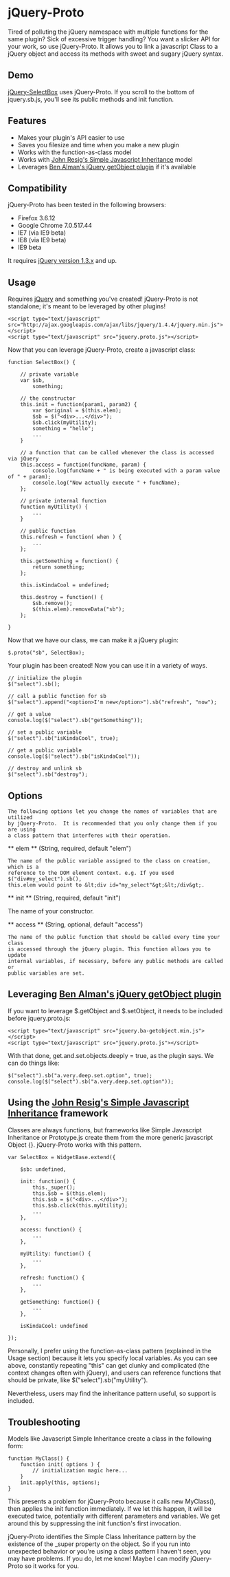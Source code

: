 # jQuery-Proto

Tired of polluting the jQuery namespace with multiple functions for 
the same plugin? Sick of excessive trigger handling? You want a 
slicker API for your work, so use jQuery-Proto. It allows you to 
link a javascript Class to a jQuery object and access its methods 
with sweet and sugary jQuery syntax.


## Demo

[jQuery-SelectBox](https://github.com/revsystems/jQuery-SelectBox) uses 
jQuery-Proto. If you scroll to the bottom of jquery.sb.js, you'll see 
its public methods and init function.


## Features

* Makes your plugin's API easier to use
* Saves you filesize and time when you make a new plugin
* Works with the function-as-class model
* Works with [John Resig's Simple Javascript Inheritance](http://ejohn.org/blog/simple-javascript-inheritance/) model
* Leverages [Ben Alman's jQuery getObject plugin](http://benalman.com/projects/jquery-getobject-plugin/) if it's available


## Compatibility

  jQuery-Proto has been tested in the following browsers:
  
  * Firefox 3.6.12
  * Google Chrome 7.0.517.44
  * IE7 (via IE9 beta)
  * IE8 (via IE9 beta)
  * IE9 beta
  
  It requires [jQuery version 1.3.x](http://jquery.com) and up.

  
## Usage

Requires [jQuery](http://jquery.com) and something you've created! jQuery-Proto is not standalone; 
it's meant to be leveraged by other plugins!

    <script type="text/javascript" src="http://ajax.googleapis.com/ajax/libs/jquery/1.4.4/jquery.min.js"></script>
    <script type="text/javascript" src="jquery.proto.js"></script>
    
Now that you can leverage jQuery-Proto, create a javascript class:

    function SelectBox() {
      
        // private variable
        var $sb,
            something;
        
        // the constructor
        this.init = function(param1, param2) {
            var $original = $(this.elem);
            $sb = $("<div>...</div>");
            $sb.click(myUtility);
            something = "hello";
            ...
        }
        
        // a function that can be called whenever the class is accessed via jQuery
        this.access = function(funcName, param) {
            console.log(funcName + " is being executed with a param value of " + param);
            console.log("Now actually execute " + funcName);
        };
        
        // private internal function
        function myUtility() {
            ...
        }
        
        // public function
        this.refresh = function( when ) {
            ...
        };
        
        this.getSomething = function() {
            return something;
        };
        
        this.isKindaCool = undefined;
        
        this.destroy = function() {
            $sb.remove();
            $(this.elem).removeData("sb");
        };
        
    }
    
Now that we have our class, we can make it a jQuery plugin:

    $.proto("sb", SelectBox);
    
Your plugin has been created! Now you can use it in a variety of ways.

    // initialize the plugin
    $("select").sb();
    
    // call a public function for sb
    $("select").append("<option>I'm new</option>").sb("refresh", "now");
    
    // get a value
    console.log($("select").sb("getSomething"));
    
    // set a public variable
    $("select").sb("isKindaCool", true);
    
    // get a public variable
    console.log($("select").sb("isKindaCool"));
    
    // destroy and unlink sb
    $("select").sb("destroy");
    
    
## Options

    The following options let you change the names of variables that are utilized 
    by jQuery-Proto.  It is recommended that you only change them if you are using 
    a class pattern that interferes with their operation.

** elem ** (String, required, default "elem")

    The name of the public variable assigned to the class on creation, which is a 
    reference to the DOM element context. e.g. If you used $("div#my_select").sb(), 
    this.elem would point to &lt;div id="my_select"&gt;&lt;/div&gt;.

** init ** (String, required, default "init")

The name of your constructor.

** access ** (String, optional, default "access")

    The name of the public function that should be called every time your class 
    is accessed through the jQuery plugin. This function allows you to update 
    internal variables, if necessary, before any public methods are called or 
    public variables are set.


## Leveraging [Ben Alman's jQuery getObject plugin](http://benalman.com/projects/jquery-getobject-plugin/)

If you want to leverage $.getObject and $.setObject, it needs to 
be included before jquery.proto.js:

    <script type="text/javascript" src="jquery.ba-getobject.min.js"></script>
    <script type="text/javascript" src="jquery.proto.js"></script>

With that done, get.and.set.objects.deeply = true, as the plugin says.
We can do things like:

    $("select").sb("a.very.deep.set.option", true);
    console.log($("select").sb("a.very.deep.set.option"));

    
## Using the [John Resig's Simple Javascript Inheritance](http://ejohn.org/blog/simple-javascript-inheritance/) framework

Classes are always functions, but frameworks like Simple Javascript Inheritance or Prototype.js 
create them from the more generic javascript Object {}. jQuery-Proto works with this pattern.

    var SelectBox = WidgetBase.extend({
    
        $sb: undefined,
        
        init: function() {
            this._super();
            this.$sb = $(this.elem);
            this.$sb = $("<div>...</div>");
            this.$sb.click(this.myUtility);
            ...
        },
        
        access: function() {
            ...
        },
        
        myUtility: function() {
            ...
        },
        
        refresh: function() {
            ...
        },
        
        getSomething: function() {
            ...
        },
        
        isKindaCool: undefined
        
    });
    
Personally, I prefer using the function-as-class pattern (explained in the Usage section) because 
it lets you specify local variables. As you can see above, constantly repeating "this" can get 
clunky and complicated (the context changes often with jQuery), and users can reference functions 
that should be private, like $("select").sb("myUtility"). 

Nevertheless, users may find the inheritance pattern useful, so support is included.


## Troubleshooting

Models like Javascript Simple Inheritance create a class in the following form:

    function MyClass() {
        function init( options ) {
            // initialization magic here...
        }
        init.apply(this, options);
    }

This presents a problem for jQuery-Proto because it calls new MyClass(), then applies 
the init function immediately. If we let this happen, it will be executed twice, potentially with 
different parameters and variables. We get around this by suppressing the init function's 
first invocation.

jQuery-Proto identifies the Simple Class Inheritance pattern by the existence of the
_super property on the object. So if you run into unexpected behavior or you're using a class pattern I 
haven't seen, you may have problems. If you do, let me know! Maybe I can modify jQuery-Proto 
so it works for you.